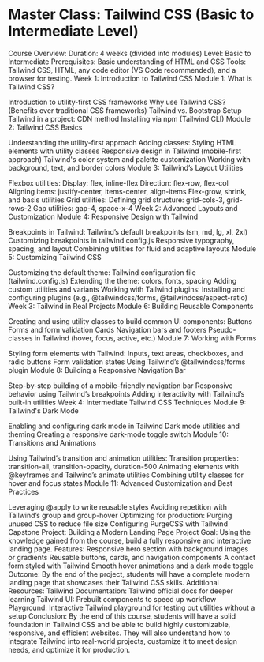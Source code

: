 # Master Class: Tailwind CSS (Basic to Intermediate Level)

Course Overview:
Duration: 4 weeks (divided into modules)
Level: Basic to Intermediate
Prerequisites: Basic understanding of HTML and CSS
Tools: Tailwind CSS, HTML, any code editor (VS Code recommended), and a browser for testing.
Week 1: Introduction to Tailwind CSS
Module 1: What is Tailwind CSS?

Introduction to utility-first CSS frameworks
Why use Tailwind CSS? (Benefits over traditional CSS frameworks)
Tailwind vs. Bootstrap
Setup Tailwind in a project:
CDN method
Installing via npm (Tailwind CLI)
Module 2: Tailwind CSS Basics

Understanding the utility-first approach
Adding classes: Styling HTML elements with utility classes
Responsive design in Tailwind (mobile-first approach)
Tailwind's color system and palette customization
Working with background, text, and border colors
Module 3: Tailwind’s Layout Utilities

Flexbox utilities:
Display: flex, inline-flex
Direction: flex-row, flex-col
Aligning items: justify-center, items-center, align-items
Flex-grow, shrink, and basis utilities
Grid utilities:
Defining grid structure: grid-cols-3, grid-rows-2
Gap utilities: gap-4, space-x-4
Week 2: Advanced Layouts and Customization
Module 4: Responsive Design with Tailwind

Breakpoints in Tailwind:
Tailwind’s default breakpoints (sm, md, lg, xl, 2xl)
Customizing breakpoints in tailwind.config.js
Responsive typography, spacing, and layout
Combining utilities for fluid and adaptive layouts
Module 5: Customizing Tailwind CSS

Customizing the default theme:
Tailwind configuration file (tailwind.config.js)
Extending the theme: colors, fonts, spacing
Adding custom utilities and variants
Working with Tailwind plugins:
Installing and configuring plugins (e.g., @tailwindcss/forms, @tailwindcss/aspect-ratio)
Week 3: Tailwind in Real Projects
Module 6: Building Reusable Components

Creating and using utility classes to build common UI components:
Buttons
Forms and form validation
Cards
Navigation bars and footers
Pseudo-classes in Tailwind (hover, focus, active, etc.)
Module 7: Working with Forms

Styling form elements with Tailwind:
Inputs, text areas, checkboxes, and radio buttons
Form validation states
Using Tailwind’s @tailwindcss/forms plugin
Module 8: Building a Responsive Navigation Bar

Step-by-step building of a mobile-friendly navigation bar
Responsive behavior using Tailwind’s breakpoints
Adding interactivity with Tailwind’s built-in utilities
Week 4: Intermediate Tailwind CSS Techniques
Module 9: Tailwind's Dark Mode

Enabling and configuring dark mode in Tailwind
Dark mode utilities and theming
Creating a responsive dark-mode toggle switch
Module 10: Transitions and Animations

Using Tailwind’s transition and animation utilities:
Transition properties: transition-all, transition-opacity, duration-500
Animating elements with @keyframes and Tailwind’s animate utilities
Combining utility classes for hover and focus states
Module 11: Advanced Customization and Best Practices

Leveraging @apply to write reusable styles
Avoiding repetition with Tailwind’s group and group-hover
Optimizing for production:
Purging unused CSS to reduce file size
Configuring PurgeCSS with Tailwind
Capstone Project: Building a Modern Landing Page
Project Goal: Using the knowledge gained from the course, build a fully responsive and interactive landing page.
Features:
Responsive hero section with background images or gradients
Reusable buttons, cards, and navigation components
A contact form styled with Tailwind
Smooth hover animations and a dark mode toggle
Outcome: By the end of the project, students will have a complete modern landing page that showcases their Tailwind CSS skills.
Additional Resources:
Tailwind Documentation: Tailwind official docs for deeper learning
Tailwind UI: Prebuilt components to speed up workflow
Playground: Interactive Tailwind playground for testing out utilities without a setup
Conclusion:
By the end of this course, students will have a solid foundation in Tailwind CSS and be able to build highly customizable, responsive, and efficient websites. They will also understand how to integrate Tailwind into real-world projects, customize it to meet design needs, and optimize it for production.

<!-- Master Class: Tailwind CSS (Basic to Intermediate Level) -->
<!-- https://chatgpt.com/c/66f39c3b-6fb8-8013-9544-d1fc8721e029 -->
